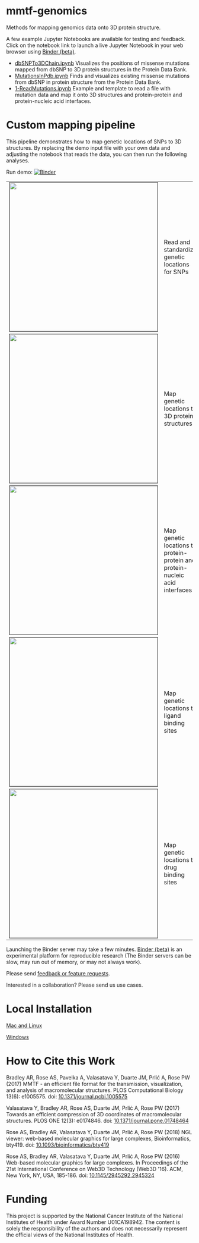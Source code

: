 # mmtf-genomics
Methods for mapping genomics data onto 3D protein structure.

A few example Jupyter Notebooks are available for testing and feedback. Click on the notebook link to launch a live Jupyter Notebook in your web browser using [Binder (beta)](https://mybinder.org/).
* [dbSNPTo3DChain.ipynb](https://mybinder.org/v2/gh/sbl-sdsc/mmtf-genomics/master?filepath=dbsnp%2FdbSNPTo3DChain.ipynb) Visualizes the positions of missense mutations mapped from dbSNP to 3D protein structures in the Protein Data Bank. 
* [MutationsInPdb.ipynb](https://mybinder.org/v2/gh/sbl-sdsc/mmtf-genomics/master?filepath=dbsnp%2FMutationsInPdb.ipynb) Finds and visualizes existing missense mutations from dbSNP in protein structure from the Protein Data Bank. 
* [1-ReadMutations.ipynb](https://mybinder.org/v2/gh/sbl-sdsc/mmtf-genomics/master?filepath=custom%2F1-ReadMutations.ipynb) Example and template to read a file with mutation data and map it onto 3D structures and protein-protein and protein-nucleic acid interfaces. 

# Custom mapping pipeline
This pipeline demonstrates how to map genetic locations of SNPs to 3D structures.
By replacing the demo input file with your own data and adjusting the notebook that reads the data, you can then run the following analyses.

Run demo: [![Binder](https://mybinder.org/badge_logo.svg)](https://mybinder.org/v2/gh/sbl-sdsc/mmtf-genomics/master?filepath=pipeline1%2F1-ReadMutations.ipynb)

| | |
|:-- |:-- |
| <img class="tool-thumb" style="border-style: solid; border-width: 1px;" src="https://raw.githubusercontent.com/sbl-sdsc/mmtf-genomics/master/docs/pipeline1-1.png" width="400" /> | Read and standardize genetic locations for SNPs |
| <img class="tool-thumb" style="border-style: solid; border-width: 1px;" src="https://raw.githubusercontent.com/sbl-sdsc/mmtf-genomics/master/docs/pipeline1-2.png" width="400" /> | Map genetic locations to 3D protein structures |
| <img class="tool-thumb" style="border-style: solid; border-width: 1px;" src="https://raw.githubusercontent.com/sbl-sdsc/mmtf-genomics/master/docs/pipeline1-2.png" width="400" /> | Map genetic locations to protein-protein and protein-nucleic acid interfaces |
| <img class="tool-thumb" style="border-style: solid; border-width: 1px;" src="https://raw.githubusercontent.com/sbl-sdsc/mmtf-genomics/master/docs/pipeline1-3.png" width="400" /> | Map genetic locations to ligand binding sites |
| <img class="tool-thumb" style="border-style: solid; border-width: 1px;" src="https://raw.githubusercontent.com/sbl-sdsc/mmtf-genomics/master/docs/pipeline1-4.png" width="400" /> | Map genetic locations to drug binding sites |


Launching the Binder server may take a few minutes. [Binder (beta)](https://mybinder.org/) is an experimental platform for reproducible research (The Binder servers can be slow, may run out of memory, or may not always work).


Please send [feedback or feature requests](https://github.com/sbl-sdsc/mmtf-genomics/issues).

Interested in a collaboration? Please send us use cases. 

# Local Installation

[Mac and Linux](/docs/MacLinuxInstallation.md)

[Windows](/docs/WindowsInstallation.md)

# How to Cite this Work

Bradley AR, Rose AS, Pavelka A, Valasatava Y, Duarte JM, Prlić A, Rose PW (2017) MMTF - an efficient file format for the transmission, visualization, and analysis of macromolecular structures. PLOS Computational Biology 13(6): e1005575. doi: [10.1371/journal.pcbi.1005575](https://doi.org/10.1371/journal.pcbi.1005575)

Valasatava Y, Bradley AR, Rose AS, Duarte JM, Prlić A, Rose PW (2017) Towards an efficient compression of 3D coordinates of macromolecular structures. PLOS ONE 12(3): e0174846. doi: [10.1371/journal.pone.01748464](https://doi.org/10.1371/journal.pone.0174846)

Rose AS, Bradley AR, Valasatava Y, Duarte JM, Prlić A, Rose PW (2018) NGL viewer: web-based molecular graphics for large complexes, Bioinformatics, bty419. doi: [10.1093/bioinformatics/bty419](https://doi.org/10.1093/bioinformatics/bty419)

Rose AS, Bradley AR, Valasatava Y, Duarte JM, Prlić A, Rose PW (2016) Web-based molecular graphics for large complexes. In Proceedings of the 21st International Conference on Web3D Technology (Web3D '16). ACM, New York, NY, USA, 185-186. doi: [10.1145/2945292.2945324](https://doi.org/10.1145/2945292.2945324)

# Funding
This project is supported by the National Cancer Institute of the National Institutes of Health under Award Number U01CA198942. The content is solely the responsibility of the authors and does not necessarily represent the official views of the National Institutes of Health.

